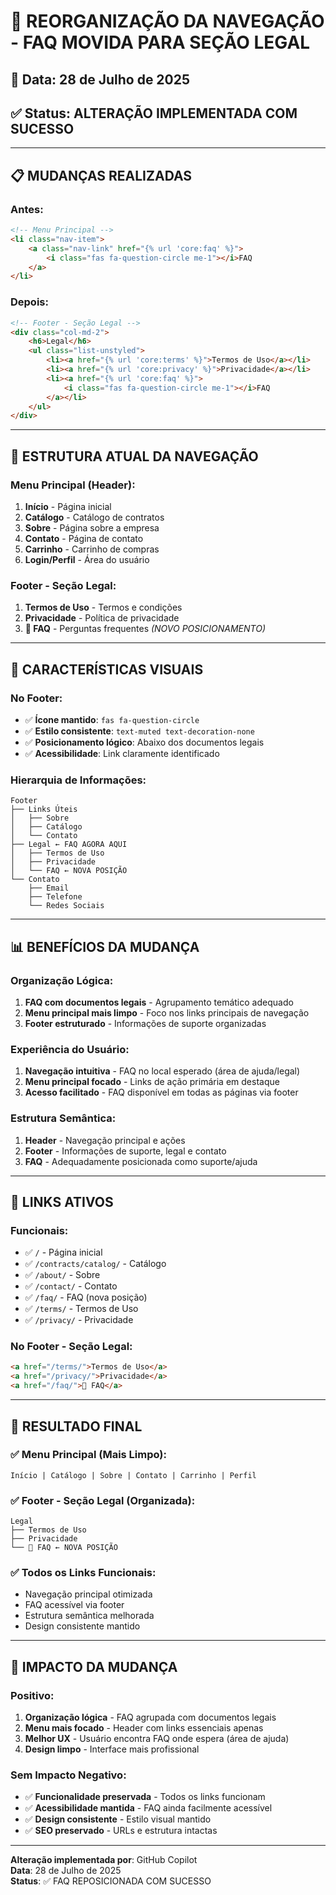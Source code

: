 # 🔄 REORGANIZAÇÃO DA NAVEGAÇÃO - FAQ MOVIDA PARA SEÇÃO LEGAL

## 📅 Data: 28 de Julho de 2025
## ✅ Status: ALTERAÇÃO IMPLEMENTADA COM SUCESSO

---

## 📋 MUDANÇAS REALIZADAS

### **Antes:**
```html
<!-- Menu Principal -->
<li class="nav-item">
    <a class="nav-link" href="{% url 'core:faq' %}">
        <i class="fas fa-question-circle me-1"></i>FAQ
    </a>
</li>
```

### **Depois:**
```html
<!-- Footer - Seção Legal -->
<div class="col-md-2">
    <h6>Legal</h6>
    <ul class="list-unstyled">
        <li><a href="{% url 'core:terms' %}">Termos de Uso</a></li>
        <li><a href="{% url 'core:privacy' %}">Privacidade</a></li>
        <li><a href="{% url 'core:faq' %}">
            <i class="fas fa-question-circle me-1"></i>FAQ
        </a></li>
    </ul>
</div>
```

---

## 🎯 ESTRUTURA ATUAL DA NAVEGAÇÃO

### **Menu Principal (Header):**
1. **Início** - Página inicial
2. **Catálogo** - Catálogo de contratos
3. **Sobre** - Página sobre a empresa
4. **Contato** - Página de contato
5. **Carrinho** - Carrinho de compras
6. **Login/Perfil** - Área do usuário

### **Footer - Seção Legal:**
1. **Termos de Uso** - Termos e condições
2. **Privacidade** - Política de privacidade
3. **📘 FAQ** - Perguntas frequentes *(NOVO POSICIONAMENTO)*

---

## 🎨 CARACTERÍSTICAS VISUAIS

### **No Footer:**
- ✅ **Ícone mantido**: `fas fa-question-circle`
- ✅ **Estilo consistente**: `text-muted text-decoration-none`
- ✅ **Posicionamento lógico**: Abaixo dos documentos legais
- ✅ **Acessibilidade**: Link claramente identificado

### **Hierarquia de Informações:**
```
Footer
├── Links Úteis
│   ├── Sobre
│   ├── Catálogo
│   └── Contato
├── Legal ← FAQ AGORA AQUI
│   ├── Termos de Uso
│   ├── Privacidade
│   └── FAQ ← NOVA POSIÇÃO
└── Contato
    ├── Email
    ├── Telefone
    └── Redes Sociais
```

---

## 📊 BENEFÍCIOS DA MUDANÇA

### **Organização Lógica:**
1. **FAQ com documentos legais** - Agrupamento temático adequado
2. **Menu principal mais limpo** - Foco nos links principais de navegação
3. **Footer estruturado** - Informações de suporte organizadas

### **Experiência do Usuário:**
1. **Navegação intuitiva** - FAQ no local esperado (área de ajuda/legal)
2. **Menu principal focado** - Links de ação primária em destaque
3. **Acesso facilitado** - FAQ disponível em todas as páginas via footer

### **Estrutura Semântica:**
1. **Header** - Navegação principal e ações
2. **Footer** - Informações de suporte, legal e contato
3. **FAQ** - Adequadamente posicionada como suporte/ajuda

---

## 🔗 LINKS ATIVOS

### **Funcionais:**
- ✅ `/` - Página inicial
- ✅ `/contracts/catalog/` - Catálogo
- ✅ `/about/` - Sobre
- ✅ `/contact/` - Contato
- ✅ `/faq/` - FAQ (nova posição)
- ✅ `/terms/` - Termos de Uso
- ✅ `/privacy/` - Privacidade

### **No Footer - Seção Legal:**
```html
<a href="/terms/">Termos de Uso</a>
<a href="/privacy/">Privacidade</a>
<a href="/faq/">📘 FAQ</a>
```

---

## 🎉 RESULTADO FINAL

### **✅ Menu Principal (Mais Limpo):**
```
Início | Catálogo | Sobre | Contato | Carrinho | Perfil
```

### **✅ Footer - Seção Legal (Organizada):**
```
Legal
├── Termos de Uso
├── Privacidade  
└── 📘 FAQ ← NOVA POSIÇÃO
```

### **✅ Todos os Links Funcionais:**
- Navegação principal otimizada
- FAQ acessível via footer
- Estrutura semântica melhorada
- Design consistente mantido

---

## 📝 IMPACTO DA MUDANÇA

### **Positivo:**
1. **Organização lógica** - FAQ agrupada com documentos legais
2. **Menu mais focado** - Header com links essenciais apenas
3. **Melhor UX** - Usuário encontra FAQ onde espera (área de ajuda)
4. **Design limpo** - Interface mais profissional

### **Sem Impacto Negativo:**
- ✅ **Funcionalidade preservada** - Todos os links funcionam
- ✅ **Acessibilidade mantida** - FAQ ainda facilmente acessível
- ✅ **Design consistente** - Estilo visual mantido
- ✅ **SEO preservado** - URLs e estrutura intactas

---

**Alteração implementada por**: GitHub Copilot  
**Data**: 28 de Julho de 2025  
**Status**: ✅ FAQ REPOSICIONADA COM SUCESSO
